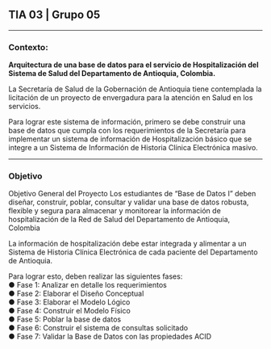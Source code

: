 ## TIA 03 | Grupo 05
------
### **Contexto:**

**Arquitectura de una base de datos para el servicio de Hospitalización del
Sistema de Salud del Departamento de Antioquia, Colombia.**  

La Secretaría de Salud de la Gobernación de Antioquia tiene contemplada la licitación de un
proyecto de envergadura para la atención en Salud en los servicios.  

Para lograr este sistema de información, primero se debe construir 
una base de datos que cumpla con los requerimientos de la Secretaría para implementar un
sistema de información de Hospitalización básico que se integre a un Sistema de Información de
Historia Clínica Electrónica masivo.

------
### **Objetivo**

Objetivo General del Proyecto
Los estudiantes de “Base de Datos I” deben diseñar, construir, poblar, consultar y validar una
base de datos robusta, flexible y segura para almacenar y monitorear la información de hospitalización
de la Red de Salud del Departamento de Antioquia, Colombia

La información de hospitalización debe estar integrada y alimentar a un Sistema de Historia
Clínica Electrónica de cada paciente del Departamento de Antioquia.

Para lograr esto, deben realizar las siguientes fases:  
● Fase 1: Analizar en detalle los requerimientos  
● Fase 2: Elaborar el Diseño Conceptual  
● Fase 3: Elaborar el Modelo Lógico  
● Fase 4: Construir el Modelo Físico  
● Fase 5: Poblar la base de datos  
● Fase 6: Construir el sistema de consultas solicitado  
● Fase 7: Validar la Base de Datos con las propiedades ACID  
